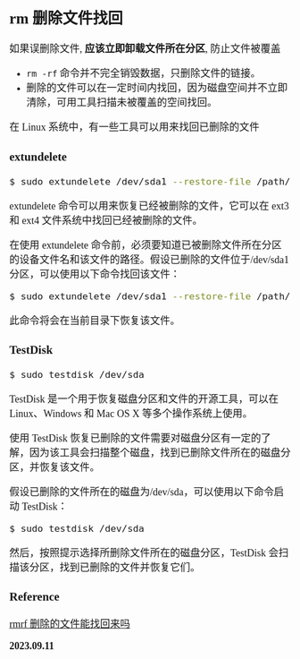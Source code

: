<font size=4 face='楷体'>

## rm 删除文件找回

如果误删除文件, **应该立即卸载文件所在分区**, 防止文件被覆盖

- `rm -rf` 命令并不完全销毁数据，只删除文件的链接。
- 删除的文件可以在一定时间内找回，因为磁盘空间并不立即清除，可用工具扫描未被覆盖的空间找回。

在 Linux 系统中，有一些工具可以用来找回已删除的文件

### extundelete

```bash
$ sudo extundelete /dev/sda1 --restore-file /path/to/deleted/file
```

extundelete 命令可以用来恢复已经被删除的文件，它可以在 ext3 和 ext4 文件系统中找回已经被删除的文件。

在使用 extundelete 命令前，必须要知道已被删除文件所在分区的设备文件名和该文件的路径。假设已删除的文件位于/dev/sda1 分区，可以使用以下命令找回该文件：

```bash
$ sudo extundelete /dev/sda1 --restore-file /path/to/deleted/file
```

此命令将会在当前目录下恢复该文件。

### TestDisk

```bash
$ sudo testdisk /dev/sda
```

TestDisk 是一个用于恢复磁盘分区和文件的开源工具，可以在 Linux、Windows 和 Mac OS X 等多个操作系统上使用。

使用 TestDisk 恢复已删除的文件需要对磁盘分区有一定的了解，因为该工具会扫描整个磁盘，找到已删除文件所在的磁盘分区，并恢复该文件。

假设已删除的文件所在的磁盘为/dev/sda，可以使用以下命令启动 TestDisk：

```bash
$ sudo testdisk /dev/sda
```

然后，按照提示选择所删除文件所在的磁盘分区，TestDisk 会扫描该分区，找到已删除的文件并恢复它们。

### Reference

[rmrf 删除的文件能找回来吗](https://www.python100.com/html/WJ8NJ493L9D4.html)

**2023.09.11**
